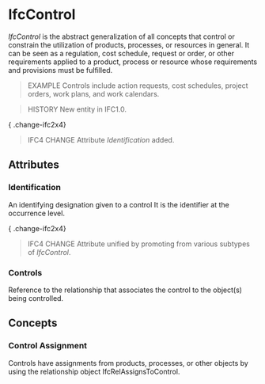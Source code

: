 # IfcControl

_IfcControl_ is the abstract generalization of all concepts that control or constrain the utilization of products, processes, or resources in general. It can be seen as a regulation, cost schedule, request or order, or other requirements applied to a product, process or resource whose requirements and provisions must be fulfilled.

> EXAMPLE  Controls include action requests, cost schedules, project orders, work plans, and work calendars.

> HISTORY  New entity in IFC1.0.

{ .change-ifc2x4}
> IFC4 CHANGE  Attribute _Identification_ added.

## Attributes

### Identification
An identifying designation given to a control
    It is the identifier at the occurrence level.

{ .change-ifc2x4}
> IFC4 CHANGE Attribute unified by promoting from various subtypes of _IfcControl_.

### Controls
Reference to the relationship that associates the control to the object(s) being controlled.

## Concepts

### Control Assignment

Controls have assignments from products, processes, or other objects by using the relationship object IfcRelAssignsToControl.

